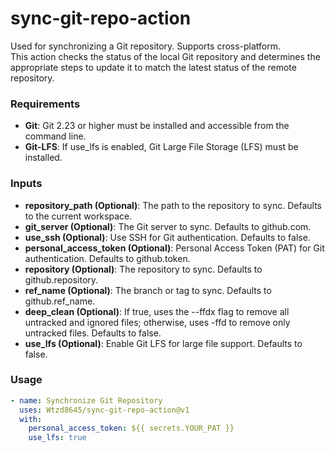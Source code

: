 # sync-git-repo-action
Used for synchronizing a Git repository. Supports cross-platform.  
This action checks the status of the local Git repository and determines the appropriate steps to update it to match the latest status of the remote repository.

### Requirements
- **Git**: Git 2.23 or higher must be installed and accessible from the command line.
- **Git-LFS**: If use_lfs is enabled, Git Large File Storage (LFS) must be installed.

### Inputs
- **repository_path (Optional)**: The path to the repository to sync. Defaults to the current workspace.
- **git_server (Optional)**: The Git server to sync. Defaults to github.com.
- **use_ssh (Optional)**: Use SSH for Git authentication. Defaults to false.
- **personal_access_token (Optional)**: Personal Access Token (PAT) for Git authentication. Defaults to github.token.
- **repository (Optional)**: The repository to sync. Defaults to github.repository.
- **ref_name (Optional)**: The branch or tag to sync. Defaults to github.ref_name.
- **deep_clean (Optional)**: If true, uses the --ffdx flag to remove all untracked and ignored files; otherwise, uses -ffd to remove only untracked files. Defaults to false.
- **use_lfs (Optional)**: Enable Git LFS for large file support. Defaults to false.

### Usage
```yaml
- name: Synchronize Git Repository
  uses: Wtzd8645/sync-git-repo-action@v1
  with:
    personal_access_token: ${{ secrets.YOUR_PAT }}
    use_lfs: true
```